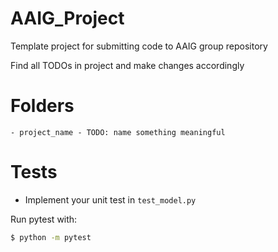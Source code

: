 # AAIG_Project

Template project for submitting code to AAIG group repository

Find all TODOs in project and make changes accordingly

# Folders
```
- project_name - TODO: name something meaningful
```

# Tests

- Implement your unit test in `test_model.py`

Run pytest with:
```bash
$ python -m pytest
```


